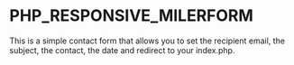 # PHP_RESPONSIVE_MILERFORM
This is a simple contact form that allows you to set the recipient email, the subject, the contact, the date and redirect to your index.php.
